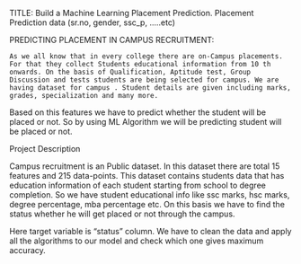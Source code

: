 TITLE:
    Build a Machine Learning Placement Prediction. Placement Prediction data (sr.no, gender, ssc_p, .....etc)

PREDICTING PLACEMENT IN CAMPUS RECRUITMENT:

    As we all know that in every college there are on-Campus placements. For that they collect Students educational information from 10 th onwards. On the basis of Qualification, Aptitude test, Group Discussion and tests students are being selected for campus. We are having dataset for campus . Student details are given including marks, grades, specialization and many more.
Based on this features we have to predict whether the student will be placed or not. So by using ML Algorithm we will be predicting student will be placed or not.

Project Description

Campus recruitment is an Public dataset. In this dataset there are total 15 features and 215 data-points. This dataset contains students data that has education information of each student starting from school to degree completion.
So we have student educational info like ssc marks, hsc marks, degree percentage, mba percentage etc. On this basis we have to find the status whether he will get placed or not through the campus.

Here target variable is “status” column. We have to clean the data and apply all the algorithms to our model and check which one gives maximum accuracy.
